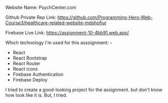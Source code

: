 
Website Name: PsychCenter.com

Github Private Rep Link: https://github.com/Programming-Hero-Web-Course3/healthcare-related-website-mdshofiur

Firebase Live Link: https://assignment-10-4bb91.web.app/

Which technology I'm used for this asssignment: -

* React
* React Bootstrap 
* React Router
* React icons
* Firebase Authentication
* Firebase Deploy

I tried to create a good-looking project for the assignment. but don't know how look like it is. But,  I tried.



